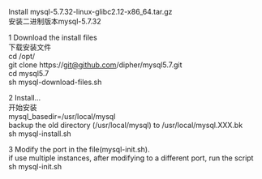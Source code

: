 Install mysql-5.7.32-linux-glibc2.12-x86_64.tar.gz   
  安装二进制版本mysql-5.7.32   

1 Download the install files   
  下载安装文件   
cd /opt/   
git clone https://git@github.com/dipher/mysql5.7.git    
cd mysql5.7   
sh mysql-download-files.sh   

2 Install...   
  开始安装   
  mysql_basedir=/usr/local/mysql   
  backup the old directory (/usr/local/mysql) to /usr/local/mysql.XXX.bk   
sh mysql-install.sh   

3 Modify the port in the file(mysql-init.sh).    
  if use multiple instances, after modifying to a different port, run the script   
sh mysql-init.sh   
 
 
